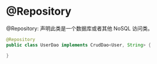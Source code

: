# @Repository

@Repository: 声明此类是一个数据库或者其他 NoSQL 访问类。

```java
@Repository
public class UserDao implements CrudDao<User, String> {

}
```